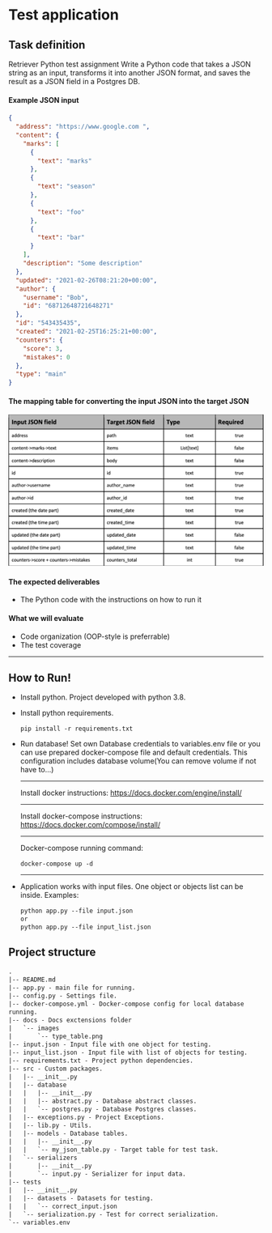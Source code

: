 # Test application

## Task definition

Retriever
Python test assignment
Write a Python code that takes a JSON string as an input, transforms it into another JSON format, and saves the result as a JSON field in a Postgres DB.

#### Example JSON input
````json
{
  "address": "https://www.google.com ",
  "content": {
    "marks": [
      {
        "text": "marks"
      },
      {
        "text": "season"
      },
      {
        "text": "foo"
      },
      {
        "text": "bar"
      }
    ],
    "description": "Some description"
  },
  "updated": "2021-02-26T08:21:20+00:00",
  "author": {
    "username": "Bob",
    "id": "68712648721648271"
  },
  "id": "543435435",
  "created": "2021-02-25T16:25:21+00:00",
  "counters": {
    "score": 3,
    "mistakes": 0
  },
  "type": "main"
}
````

#### The mapping table for converting the input JSON into the target JSON
![TypeTable](docs/images/type_table.png)


#### The expected deliverables
    
 - The Python code with the instructions on how to run it

#### What we will evaluate

 - Code organization (OOP-style is preferrable)
 - The test coverage
 
 
 ___
 
 ## How to Run!
 
 -  Install python. Project developed with python 3.8.
 -  Install python requirements.
     
    ````
    pip install -r requirements.txt
    ````
    
 -  Run database! Set own Database credentials to variables.env file 
    or you can use prepared docker-compose file and default credentials.
    This configuration includes database volume(You can remove volume if not have to...)
    ___
    Install docker instructions: https://docs.docker.com/engine/install/
    ___
    Install docker-compose instructions: https://docs.docker.com/compose/install/
    ___
    Docker-compose running command: 
    ````
    docker-compose up -d
    ````
    ___
    
 -  Application works with input files. 
    One object or objects list can be inside.
    Examples:
 
    ````
    python app.py --file input.json
    or
    python app.py --file input_list.json
    ````
    
    


## Project structure
````
.
|-- README.md
|-- app.py - main file for running.
|-- config.py - Settings file.
|-- docker-compose.yml - Docker-compose config for local database running.
|-- docs - Docs exctensions folder
|   `-- images
|       `-- type_table.png
|-- input.json - Input file with one object for testing.
|-- input_list.json - Input file with list of objects for testing.
|-- requirements.txt - Project python dependencies.
|-- src - Custom packages.
|   |-- __init__.py
|   |-- database
|   |   |-- __init__.py
|   |   |-- abstract.py - Database abstract classes.
|   |   `-- postgres.py - Database Postgres classes.
|   |-- exceptions.py - Project Exceptions.
|   |-- lib.py - Utils.
|   |-- models - Database tables.
|   |   |-- __init__.py
|   |   `-- my_json_table.py - Target table for test task.
|   `-- serializers
|       |-- __init__.py
|       `-- input.py - Serializer for input data.
|-- tests 
|   |-- __init__.py
|   |-- datasets - Datasets for testing.
|   |   `-- correct_input.json
|   `-- serialization.py - Test for correct serialization.
`-- variables.env
````

